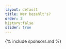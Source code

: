 ```yaml
---
layout: default
title: Wer bezahlt's?
order: 3
history:false
slider: true
---
```


{% include sponsors.md %}